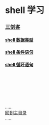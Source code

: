 # shell 学习

### [三剑客](The_Three_Musketeers.md)

#### [shell 数据类型](datetype/Readme.md)

#### [shell 条件语句](condition/Readme.md)

#### [shell 循环语句](loop/Readme.md)

<br />
<br />
<br />
<br />
<br />

......   
[回到主目录](../README.md)   
......    


